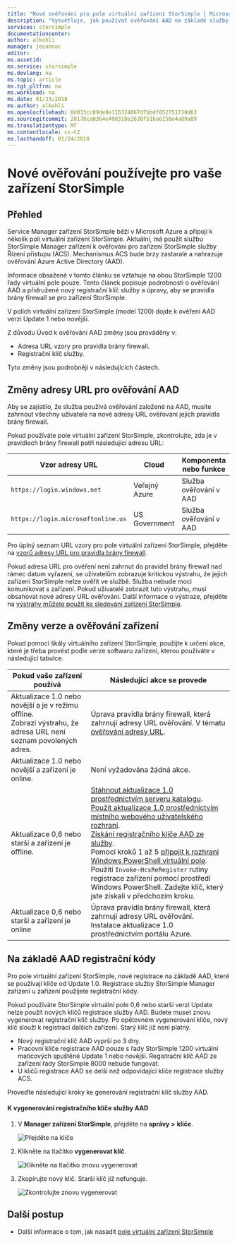 ```yaml
---
title: "Nové ověřování pro pole virtuální zařízení StorSimple | Microsoft Docs"
description: "Vysvětluje, jak používat ověřování AAD na základě služby, vygenerujte nový registrační klíč a proveďte ruční registraci zařízení."
services: storsimple
documentationcenter: 
author: alkohli
manager: jeconnoc
editor: 
ms.assetid: 
ms.service: storsimple
ms.devlang: na
ms.topic: article
ms.tgt_pltfrm: na
ms.workload: na
ms.date: 01/23/2018
ms.author: alkohli
ms.openlocfilehash: 8d033cc09de8e115324067d7bbdf052751730d63
ms.sourcegitcommit: 28178ca0364e498318e2630f51ba6158e4a09a89
ms.translationtype: MT
ms.contentlocale: cs-CZ
ms.lasthandoff: 01/24/2018
---
```

# <a name="use-the-new-authentication-for-your-storsimple"></a>Nové ověřování používejte pro vaše zařízení StorSimple

## <a name="overview"></a>Přehled

Service Manager zařízení StorSimple běží v Microsoft Azure a připojí k několik polí virtuální zařízení StorSimple. Aktuální, má použít službu StorSimple Manager zařízení k ověřování pro zařízení StorSimple služby Řízení přístupu (ACS). Mechanismus ACS bude brzy zastaralé a nahrazuje ověřování Azure Active Directory (AAD).

Informace obsažené v tomto článku se vztahuje na obou StorSimple 1200 řady virtuální pole pouze. Tento článek popisuje podrobnosti o ověřování AAD a přidružené nový registrační klíč služby a úpravy, aby se pravidla brány firewall se pro zařízení StorSimple.

V polích virtuální zařízení StorSimple (model 1200) dojde k ověření AAD verzi Update 1 nebo novější.

Z důvodu Úvod k ověřování AAD změny jsou prováděny v:

- Adresa URL vzory pro pravidla brány firewall.
- Registrační klíč služby.

Tyto změny jsou podrobněji v následujících částech.

## <a name="url-changes-for-aad-authentication"></a>Změny adresy URL pro ověřování AAD

Aby se zajistilo, že služba používá ověřování založené na AAD, musíte zahrnout všechny uživatele na nové adresy URL ověřování jejich pravidla brány firewall.

Pokud používáte pole virtuální zařízení StorSimple, zkontrolujte, zda je v pravidlech brány firewall patří následující adresu URL:

| Vzor adresy URL                         | Cloud | Komponenta nebo funkce         |
|------------------------------------|-------|---------------------------------|
| `https://login.windows.net`        | Veřejný Azure |Služba ověřování v AAD      |
| `https://login.microsoftonline.us` | US Government |Služba ověřování v AAD      |

Pro úplný seznam URL vzory pro pole virtuální zařízení StorSimple, přejděte na [vzorů adresy URL pro pravidla brány firewall](storsimple-ova-system-requirements.md#url-patterns-for-firewall-rules).

Pokud adresa URL pro ověření není zahrnut do pravidel brány firewall nad rámec datum vyřazení, se uživatelům zobrazuje kritickou výstrahu, že jejich zařízení StorSimple nelze ověřit ve službě. Služba nebude moci komunikovat s zařízení. Pokud uživatelé zobrazit tuto výstrahu, musí obsahovat nové adresy URL ověřování. Další informace o výstraze, přejděte na [výstrahy můžete použít ke sledování zařízení StorSimple](storsimple-virtual-array-manage-alerts.md#networking-alerts).

## <a name="device-version-and-authentication-changes"></a>Změny verze a ověřování zařízení

Pokud pomocí škály virtuálního zařízení StorSimple, použijte k určení akce, které je třeba provést podle verze softwaru zařízení, kterou používáte v následující tabulce.

| Pokud vaše zařízení používá  | Následující akce se provede                                    |
|----------------------------|--------------------------------------------------------------|
| Aktualizace 1.0 nebo novější a je v režimu offline. <br> Zobrazí výstrahu, že adresa URL není seznam povolených adres.| Úprava pravidla brány firewall, která zahrnují adresy URL ověřování. V tématu [ověřování adresy URL](#url-changes-for-aad-authentication). |
| Aktualizace 1.0 nebo novější a zařízení je online.| Není vyžadována žádná akce.                                       |
| Aktualizace 0,6 nebo starší a zařízení je offline. | [Stáhnout aktualizace 1.0 prostřednictvím serveru katalogu](storsimple-virtual-array-install-update-1.md#download-the-update-or-the-hotfix).<br>[Použít aktualizace 1.0 prostřednictvím místního webového uživatelského rozhraní](storsimple-virtual-array-install-update-1.md#install-the-update-or-the-hotfix). <br> [Získání registračního klíče AAD ze služby](#aad-based-registration-keys). <br> Pomocí kroků 1 až 5 [připojit k rozhraní Windows PowerShell virtuální pole](storsimple-virtual-array-deploy2-provision-hyperv.md#step-2-provision-a-virtual-array-in-hypervisor).<br> Použití `Invoke-HcsReRegister` rutiny registrace zařízení pomocí prostředí Windows PowerShell. Zadejte klíč, který jste získali v předchozím kroku.|
| Aktualizace 0,6 nebo starší a zařízení je online | Úprava pravidla brány firewall, která zahrnují adresy URL ověřování.<br> Instalace aktualizace 1.0 prostřednictvím portálu Azure. |

## <a name="aad-based-registration-keys"></a>Na základě AAD registrační kódy

Pro pole virtuální zařízení StorSimple, nové registrace na základě AAD, které se používají klíče od Update 1.0. Registrace služby StorSimple Manager zařízení u zařízení použijete registrační kódy.

Pokud používáte StorSimple virtuální pole 0,6 nebo starší verzi Update nelze použít nových klíčů registrace služby AAD. Budete muset znovu vygenerovat registrační klíč služby. Po opětovném vygenerování klíče, nový klíč slouží k registraci dalších zařízení. Starý klíč již není platný.

- Nový registrační klíč AAD vyprší po 3 dny.
- Pracovní klíče registrace AAD pouze s řady StorSimple 1200 virtuální maticových spuštěné Update 1 nebo novější. Registrační klíč AAD ze zařízení řady StorSimple 8000 nebude fungovat.
- U klíčů registrace AAD se delší než odpovídající klíče registrace služby ACS.

Proveďte následující kroky ke generování registrační klíč služby AAD.

#### <a name="to-generate-the-aad-service-registration-key"></a>K vygenerování registračního klíče služby AAD

1. V **Manager zařízení StorSimple**, přejděte na **správy &gt;**  **klíče**.
    
    ![Přejděte na klíče](./media/storsimple-virtual-array-aad-registration-key/aad-registration-key1.png)

2. Klikněte na tlačítko **vygenerovat klíč**.

    ![Klikněte na tlačítko znovu vygenerovat](./media/storsimple-virtual-array-aad-registration-key/aad-click-generate-registration-key.png)

3. Zkopírujte nový klíč. Starší klíč již nefunguje.

    ![Zkontrolujte znovu vygenerovat](./media/storsimple-virtual-array-aad-registration-key/aad-registration-key2.png)

## <a name="next-steps"></a>Další postup

* Další informace o tom, jak nasadit [pole virtuální zařízení StorSimple](storsimple-virtual-array-deploy1-portal-prep.md)
